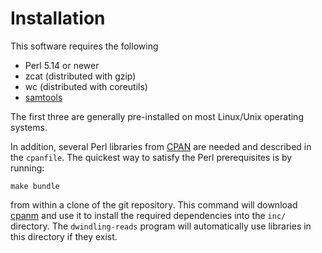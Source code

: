 # Installation

This software requires the following 

* Perl 5.14 or newer
* zcat (distributed with gzip)
* wc (distributed with coreutils)
* [samtools](http://htslib.org)

The first three are generally pre-installed on most Linux/Unix operating
systems.

In addition, several Perl libraries from [CPAN](http://cpan.org) are needed and
described in the `cpanfile`.  The quickest way to satisfy the Perl
prerequisites is by running:

    make bundle

from within a clone of the git repository.  This command will download
[cpanm](https://metacpan.org/pod/App::cpanminus) and use it to install the
required dependencies into the `inc/` directory.  The `dwindling-reads` program
will automatically use libraries in this directory if they exist.
